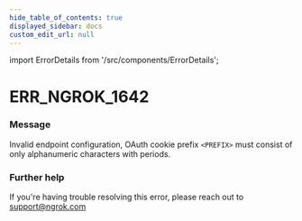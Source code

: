 ```yaml
---
hide_table_of_contents: true
displayed_sidebar: docs
custom_edit_url: null
---
```


import ErrorDetails from '/src/components/ErrorDetails';

# ERR_NGROK_1642

### Message
Invalid endpoint configuration, OAuth cookie prefix `<PREFIX>` must consist of only alphanumeric characters with periods.

### Further help
If you're having trouble resolving this error, please reach out to [support@ngrok.com](mailto:support@ngrok.com?subject=Help%20with%20ERR_NGROK_1642)

<ErrorDetails error='err_ngrok_1642' />
